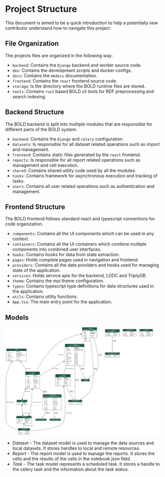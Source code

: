 # Project Structure
This document is aimed to be a quick introduction to help a potentially new contributor understand how to navigate this project.

## File Organization
The projects files are organized in the following way:

- `backend`: Contains the `Django` backend and worker source code.
- `dev`: Contains the development scripts and docker configs.
- `docs`: Contains the `mkdocs` documentation.
- `frontend`: Contains the `react` frontend source code.
- `storage`: Is the directory where the BOLD runtime files are stored.
- `tools`: Contains `rust` based BOLD cli tools for RDF preprocessing and search indexing.

## Backend Structure
The BOLD backend is split into multiple modules that are responsible for different parts of the BOLD system.

- `backend`: Contains the `Django` and `celery` configuration.
- `datasets`: Is responsible for all dataset related operations such as import and management.
- `frontend`: Contains static files generated by the `react` frontend.
- `reports`: Is responsible for all report related operations such as management and cell execution.
- `shared`: Contains shared utility code used by all the modules.
- `tasks`: Contains framework for asynchronous execution and tracking of tasks.
- `users`: Contains all user related operations such as authentication and management.

## Frontend Structure
The BOLD frontend follows standard react and typescript conventions for code organization.

- `components`: Contains all the UI components which can be used in any context.
- `containers`: Contains all the UI containers which combine multiple components into combined user interfaces.
- `hooks`: Contains hooks for data from state extraction.
- `pages`: Holds complete pages used in navigation and frontend.
- `providers`: Contains all the data providers and hooks used for managing state of the application.
- `services`: Holds service apis for the backend, LODC and TriplyDB.
- `theme`: Contains the mui theme configuration.
- `types`: Contains typescript type definitions for data structures used in the application.
- `utils`: Contains utility functions.
- `App.tsx`: The main entry point for the application.

## Models
![UML](resources/uml.png)

- *Dataset* - The dataset model is used to manage the data sources and local datasets. It stores handles to local and remote resources.
- *Report* - The report model is used to manage the reports. It stores the cells and the results of the cells in the notebook json field.
- *Task* - The task model represents a scheduled task. It stores a handle to the celery task and the information about the task status.

